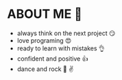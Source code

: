 
# ABOUT ME :arrow_down_small:

* always think on the next project :smirk:
* love programing :heart_eyes:
* ready to learn with mistakes :ok_hand:
* confident and positive :thumbsup:
* dance and rock :musical_note: :v:
